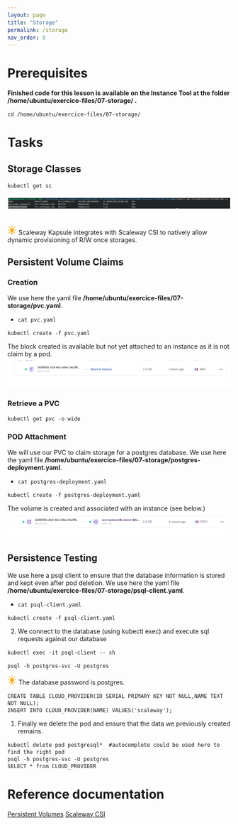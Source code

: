 ```yaml
---
layout: page
title: "Storage"
permalink: /storage
nav_order: 9
---
```

# Prerequisites
**Finished code for this lesson is available on the Instance Tool at the folder /home/ubuntu/exercice-files/07-storage/ .**

```
cd /home/ubuntu/exercice-files/07-storage/
```

# Tasks
## Storage Classes

```
kubectl get sc
```
![Storage Classes List](assets/images/storage/storage_classes_list.png)
<br/>

![Astuce icon](assets/images/astuce_icon.png) Scaleway Kapsule integrates with Scaleway CSI to natively allow dynamic provisioning of R/W once storages.

## Persistent Volume Claims
### Creation
We  use here the yaml file **/home/ubuntu/exercice-files/07-storage/pvc.yaml**.

- `cat pvc.yaml`

```
kubectl create -f pvc.yaml
```
The block created is available but not yet attached to an instance as it is not claim by a pod.
![Block Volume Not attached](assets/images/storage/block_volume_not_attached.png)

### Retrieve a PVC
```
kubectl get pvc -o wide
```
### POD Attachment
We will use our PVC to claim storage for a postgres database. 
We  use here the yaml file **/home/ubuntu/exercice-files/07-storage/postgres-deployment.yaml**.

- `cat postgres-deployment.yaml`

```
kubectl create -f postgres-deployment.yaml
```
The volume is created and associated with an instance (see below.)
![Block Volume  attached](assets/images/storage/block_volume_attached.png)

## Persistence Testing
We use here a psql client to ensure that the database information is stored and kept even after pod deletion. 
We  use here the yaml file **/home/ubuntu/exercice-files/07-storage/psql-client.yaml**.

- `cat psql-client.yaml`

```
kubectl create -f psql-client.yaml
```

2. We connect to the database (using kubectl exec) and execute sql requests against our database
 
```
kubectl exec -it psql-client -- sh
```
```
psql -h postgres-svc -U postgres
```

![Astuce icon](assets/images/astuce_icon.png) The database password is postgres.

```
CREATE TABLE CLOUD_PROVIDER(ID SERIAL PRIMARY KEY NOT NULL,NAME TEXT NOT NULL);
INSERT INTO CLOUD_PROVIDER(NAME) VALUES('scaleway');
```

1. Finally we delete the pod and ensure that the data we previously created remains.
   
```
kubectl delete pod postgresql*  #autocomplete could be used here to find the right pod
psql -h postgres-svc -U postgres
SELECT * from CLOUD_PROVIDER
```

# Reference documentation
[Persistent Volumes](https://kubernetes.io/fr/docs/concepts/storage/persistent-volumes/)
[Scaleway CSI](https://github.com/scaleway/scaleway-csi)
